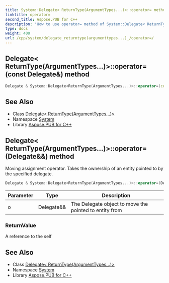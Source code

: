 ```yaml
---
title: System::Delegate< ReturnType(ArgumentTypes...)>::operator= method
linktitle: operator=
second_title: Aspose.PUB for C++
description: 'How to use operator= method of System::Delegate< ReturnType(ArgumentTypes...)> class in C++.'
type: docs
weight: 400
url: /cpp/system/delegate_returntype(argumenttypes...)_/operator=/
---
```

## Delegate< ReturnType(ArgumentTypes...)>::operator=(const Delegate\&) method




```cpp
Delegate & System::Delegate<ReturnType(ArgumentTypes...)>::operator=(const Delegate &)=default
```

## See Also

* Class [Delegate< ReturnType(ArgumentTypes...)>](../)
* Namespace [System](../../)
* Library [Aspose.PUB for C++](../../../)
## Delegate< ReturnType(ArgumentTypes...)>::operator=(Delegate\&&) method


Moving assignment operator. Takes the ownership of an entity pointed to by the specified delegate.

```cpp
Delegate & System::Delegate<ReturnType(ArgumentTypes...)>::operator=(Delegate &&o) noexcept
```


| Parameter | Type | Description |
| --- | --- | --- |
| o | Delegate\&& | The Delegate object to move the pointed to entity from |

### ReturnValue

A reference to the self

## See Also

* Class [Delegate< ReturnType(ArgumentTypes...)>](../)
* Namespace [System](../../)
* Library [Aspose.PUB for C++](../../../)
